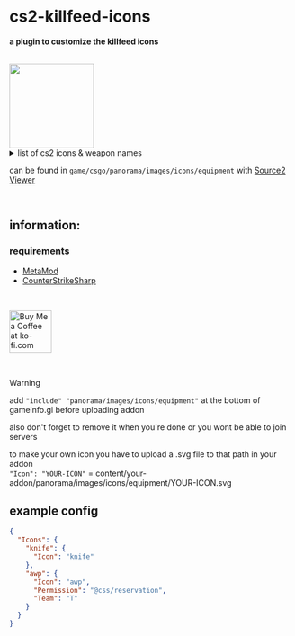 # cs2-killfeed-icons
**a plugin to customize the killfeed icons**

<br>

<img src="https://cdn.discordapp.com/attachments/1039451649254629406/1269066381245026316/image.png?ex=66aeb5ab&is=66ad642b&hm=38a72215e9d50247a05216e04902612f90c7428f9a85ec544913069b22f1b940&" width="150">

<br>

<details>
<summary>list of cs2 icons & weapon names</summary>
ak47<br>
ammobox<br>
ammobox_threepack<br>
armor<br>
armor_helmet<br>
assaultsuit<br>
assaultsuit_helmet_only<br>
aug<br>
awp<br>
axe<br>
bayonet<br>
bizon<br>
breachcharge<br>
breachcharge_projectile<br>
bumpmine<br>
c4<br>
clothing_hands<br>
controldrone<br>
customplayer<br>
cz75a<br>
deagle<br>
decoy<br>
defuser<br>
disconnect<br>
diversion<br>
dronegun<br>
elite<br>
famas<br>
firebomb<br>
fists<br>
fiveseven<br>
flair0<br>
flashbang<br>
flashbang_assist<br>
frag_grenade<br>
g3sg1<br>
galilar<br>
glock<br>
grenadepack<br>
grenadepack2<br>
hammer<br>
healthshot<br>
heavy_armor<br>
hegrenade<br>
helmet<br>
hkp2000<br>
incgrenade<br>
inferno<br>
kevlar<br>
knife<br>
knife_bowie<br>
knife_butterfly<br>
knife_canis<br>
knife_cord<br>
knife_css<br>
knife_falchion<br>
knife_flip<br>
knife_gut<br>
knife_gypsy_jackknife<br>
knife_karambit<br>
knife_kukri<br>
knife_m9_bayonet<br>
knife_outdoor<br>
knife_push<br>
knife_skeleton<br>
knife_stiletto<br>
knife_survival_bowie<br>
knife_t<br>
knife_tactical<br>
knife_twinblade<br>
knife_ursus<br>
knife_widowmaker<br>
knifegg<br>
m4a1<br>
m4a1_silencer<br>
m4a1_silencer_off<br>
m249<br>
mac10<br>
mag7<br>
melee<br>
molotov<br>
mp5sd<br>
mp7<br>
mp9<br>
negev<br>
nova<br>
p90<br>
p250<br>
p2000<br>
planted_c4<br>
planted_c4_survival<br>
prop_exploding_barrel<br>
radarjammer<br>
revolver<br>
sawedoff<br>
scar20<br>
sg556<br>
shield<br>
smokegrenade<br>
snowball<br>
spanner<br>
spray0<br>
ssg08<br>
stomp_damage<br>
tablet<br>
tagrenade<br>
taser<br>
tec9<br>
tripwirefire<br>
tripwirefire_projectile<br>
ump45<br>
usp_silencer<br>
usp_silencer_off<br>
xm1014<br>
zone_repulsor<br>
</details>

can be found in `game/csgo/panorama/images/icons/equipment` with [Source2 Viewer](https://valveresourceformat.github.io/) <br>


<br>

## information:

### requirements
- [MetaMod](https://cs2.poggu.me/metamod/installation)
- [CounterStrikeSharp](https://github.com/roflmuffin/CounterStrikeSharp)

<br>

<a href='https://ko-fi.com/G2G2Y3Z9R' target='_blank'><img style='border:0px; height:75px;' src='https://storage.ko-fi.com/cdn/brandasset/kofi_s_tag_dark.png?_gl=1*6vhavf*_gcl_au*MTIwNjcwMzM4OC4xNzE1NzA0NjM5*_ga*NjE5MjYyMjkzLjE3MTU3MDQ2MTM.*_ga_M13FZ7VQ2C*MTcyMjIwMDA2NS4xNy4xLjE3MjIyMDA0MDUuNjAuMC4w' border='0' alt='Buy Me a Coffee at ko-fi.com' /></a>

<br>

> [!WARNING]
> add `"include" "panorama/images/icons/equipment"` at the bottom of gameinfo.gi before uploading addon
>
> also don't forget to remove it when you're done or you wont be able to join servers

to make your own icon you have to upload a .svg file to that path in your addon <br>
`"Icon": "YOUR-ICON"` = content/your-addon/panorama/images/icons/equipment/YOUR-ICON.svg

## example config
```json
{
  "Icons": {
    "knife": {
      "Icon": "knife"
    },
    "awp": {
      "Icon": "awp",
      "Permission": "@css/reservation",
      "Team": "T"
    }
  }
}
```
